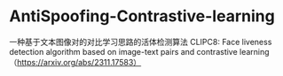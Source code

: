 # AntiSpoofing-Contrastive-learning
一种基于文本图像对的对比学习思路的活体检测算法
CLIPC8: Face liveness detection algorithm based on image-text pairs and contrastive learning（https://arxiv.org/abs/2311.17583）
